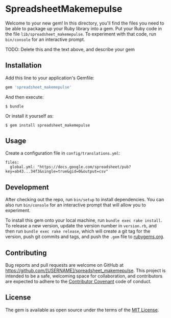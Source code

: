 # SpreadsheetMakemepulse

Welcome to your new gem! In this directory, you'll find the files you need to be able to package up your Ruby library into a gem. Put your Ruby code in the file `lib/spreadsheet_makemepulse`. To experiment with that code, run `bin/console` for an interactive prompt.

TODO: Delete this and the text above, and describe your gem

## Installation

Add this line to your application's Gemfile:

```ruby
gem 'spreadsheet_makemepulse'
```

And then execute:

    $ bundle

Or install it yourself as:

    $ gem install spreadsheet_makemepulse

## Usage

Create a configuration file in `config/translations.yml`:

    files:
      global.yml: "https://docs.google.com/spreadsheet/pub?key=ab43...34f3&single=true&gid=0&output=csv"


## Development

After checking out the repo, run `bin/setup` to install dependencies. You can also run `bin/console` for an interactive prompt that will allow you to experiment.

To install this gem onto your local machine, run `bundle exec rake install`. To release a new version, update the version number in `version.rb`, and then run `bundle exec rake release`, which will create a git tag for the version, push git commits and tags, and push the `.gem` file to [rubygems.org](https://rubygems.org).

## Contributing

Bug reports and pull requests are welcome on GitHub at https://github.com/[USERNAME]/spreadsheet_makemepulse. This project is intended to be a safe, welcoming space for collaboration, and contributors are expected to adhere to the [Contributor Covenant](http://contributor-covenant.org) code of conduct.


## License

The gem is available as open source under the terms of the [MIT License](http://opensource.org/licenses/MIT).

